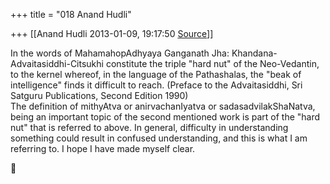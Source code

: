 +++
title = "018 Anand Hudli"

+++
[[Anand Hudli	2013-01-09, 19:17:50 [Source](https://groups.google.com/g/bvparishat/c/XtmLLB7L_tA)]]



  
In the words of MahamahopAdhyaya Ganganath Jha: Khandana-Advaitasiddhi-Citsukhi constitute the triple "hard nut" of the Neo-Vedantin, to the kernel whereof, in the language of the Pathashalas, the "beak of intelligence" finds it difficult to reach. (Preface to the Advaitasiddhi, Sri Satguru Publications, Second Edition 1990)  
The definition of mithyAtva or anirvachanIyatva or sadasadvilakShaNatva, being an important topic of the second mentioned work is part of the "hard nut" that is referred to above. In general, difficulty in understanding something could result in confused understanding, and this is what I am referring to. I hope I have made myself clear.




